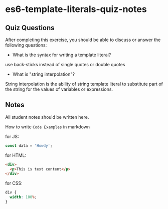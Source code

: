 # es6-template-literals-quiz-notes

## Quiz Questions

After completing this exercise, you should be able to discuss or answer the following questions:

- What is the syntax for writing a template literal?

use back-sticks instead of single quotes or double quotes

- What is "string interpolation"?

String interpolation is the ability of string template literal to substitute part of the string for the values of variables or expressions.

## Notes

All student notes should be written here.

How to write `Code Examples` in markdown

for JS:

```javascript
const data = 'Howdy';
```

for HTML:

```html
<div>
  <p>This is text content</p>
</div>
```

for CSS:

```css
div {
  width: 100%;
}
```
